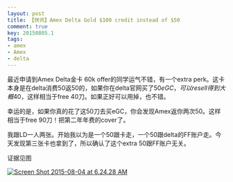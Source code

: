 ```yaml
---
layout: post
title: 【快讯】Amex Delta Gold $100 credit instead of $50
comment: true
key: 20150805.1
tags:
- amex
- Amex
- delta
---
```


最近申请到Amex Delta金卡 60k offer的同学运气不错，有一个extra perk。这卡本身是在delta消费50返50的，如果你在delta官网买了$50 eGC，可以resell得到大概$40，这样相当于free 40刀。如果正好可以用掉，也不错。

幸运的是，如果你真的花了这50刀去买eGC，你会发现Amex返你两次50。这样相当于free 90刀！把第二年年费的cover了。

我跟LD一人两张。开始我以为是一个50跟卡走，一个50跟delta的FF账户走。今天发现第三张卡也拿到了，所以确认了这个extra 50跟FF账户无关。

证据见图


[![Screen Shot 2015-08-04 at 6.24.28 AM](https://willguxy.files.wordpress.com/2015/08/screen-shot-2015-08-04-at-6-24-28-am.png?w=300)](https://willguxy.files.wordpress.com/2015/08/screen-shot-2015-08-04-at-6-24-28-am.png)